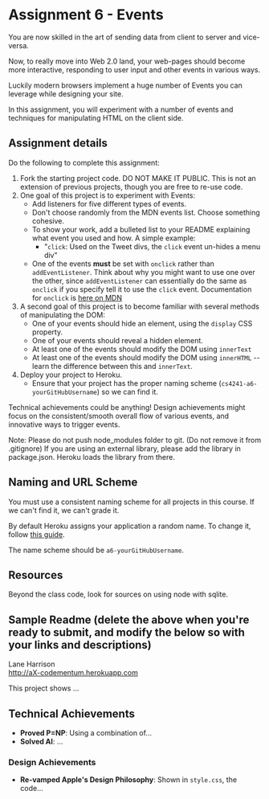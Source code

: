 Assignment 6 - Events
===

You are now skilled in the art of sending data from client to server and vice-versa.

Now, to really move into Web 2.0 land, your web-pages should become more interactive, responding to user input and other events in various ways.

Luckily modern browsers implement a huge number of Events you can leverage while designing your site.

In this assignment, you will experiment with a number of events and techniques for manipulating HTML on the client side.

Assignment details
---

Do the following to complete this assignment:

1. Fork the starting project code. DO NOT MAKE IT PUBLIC. This is not an extension of previous projects, though you are free to re-use code.
2. One goal of this project is to experiment with Events: 
    * Add listeners for five different types of events.
    * Don't choose randomly from the MDN events list. Choose something cohesive.
    * To show your work, add a bulleted list to your README explaining what event you used and how. A simple example:
        * "`click`: Used on the Tweet divs, the `click` event un-hides a menu div"
    * One of the events **must** be set with `onclick` rather than `addEventListener`. Think about why you might want to use one over the other, since `addEventListener` can essentially do the same as `onclick` if you specify tell it to use the `click` event. Documentation for `onclick` is [here on MDN](https://developer.mozilla.org/en-US/docs/Web/API/GlobalEventHandlers/onclick)
3. A second goal of this project is to become familiar with several methods of manipulating the DOM:
    * One of your events should hide an element, using the `display` CSS property.
    * One of your events should reveal a hidden element.
    * At least one of the events should modify the DOM using `innerText`
    * At least one of the events should modify the DOM using `innerHTML` -- learn the difference between this and `innerText`.
3. Deploy your project to Heroku.
    * Ensure that your project has the proper naming scheme (`cs4241-a6-yourGitHubUsername`) so we can find it.


Technical achievements could be anything!
Design achievements might focus on the consistent/smooth overall flow of various events, and innovative ways to trigger events.

Note: Please do not push node_modules folder to git. (Do not remove it from .gitignore) If you are using an external library, please add the library in package.json. Heroku loads the library from there. 

Naming and URL Scheme
---

You must use a consistent naming scheme for all projects in this course.
If we can't find it, we can't grade it.

By default Heroku assigns your application a random name.
To change it, follow [this guide](https://devcenter.heroku.com/articles/renaming-apps).

The name scheme should be `a6-yourGitHubUsername`.

Resources
---

Beyond the class code, look for sources on using node with sqlite.

Sample Readme (delete the above when you're ready to submit, and modify the below so with your links and descriptions)
---

Lane Harrison  
http://aX-codementum.herokuapp.com

This project shows ...

## Technical Achievements
- **Proved P=NP**: Using a combination of...
- **Solved AI**: ...

### Design Achievements
- **Re-vamped Apple's Design Philosophy**: Shown in `style.css`, the code...
